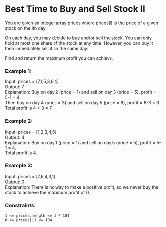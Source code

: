 # Best Time to Buy and Sell Stock II

You are given an integer array prices where prices[i] is the price of a given stock on the ith day.

On each day, you may decide to buy and/or sell the stock. You can only hold at most one share of the stock at any time. However, you can buy it then immediately sell it on the same day.

Find and return the maximum profit you can achieve.

### Example 1:

Input: prices = [7,1,5,3,6,4] </br >
Output: 7 </br >
Explanation: Buy on day 2 (price = 1) and sell on day 3 (price = 5), profit = 5-1 = 4. </br >
Then buy on day 4 (price = 3) and sell on day 5 (price = 6), profit = 6-3 = 3. </br >
Total profit is 4 + 3 = 7.

### Example 2:

Input: prices = [1,2,3,4,5] </br >
Output: 4 </br >
Explanation: Buy on day 1 (price = 1) and sell on day 5 (price = 5), profit = 5-1 = 4. </br >
Total profit is 4.

### Example 3:

Input: prices = [7,6,4,3,1] </br >
Output: 0 </br >
Explanation: There is no way to make a positive profit, so we never buy the stock to achieve the maximum profit of 0. </br >

### Constraints:

    1 <= prices.length <= 3 * 104
    0 <= prices[i] <= 104
